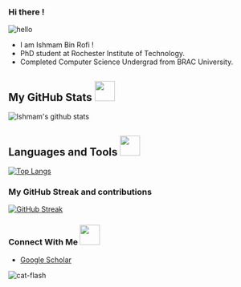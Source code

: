
### Hi there !


![hello](https://github.com/user-attachments/assets/ca748488-713c-463b-9bcc-a644eef376f5)

- I am Ishmam Bin Rofi !
- PhD student at Rochester Institute of Technology.
- Completed Computer Science Undergrad from BRAC University.

<!--- Interests -->
<!--### Interests
- Python
- Human Computer Interaction (HCI)
- Usable Privacy
- Machine Learning
- Linux

### Experiences
- Python
- Java
- LaTeX
- Qualitative Methods
- Machine Learning
- Data Processing
- Linux
- Usable Privacy and Security

-->
<!-- Github Stats -->

<h2> My GitHub Stats <img src='https://media1.giphy.com/media/du3J3cXyzhj75IOgvA/giphy.gif?cid=ecf05e47x2g034i9pzwtzzsd3xgg2w9nr94t4tflbbgo3008&rid=giphy.gif' width="40px" height="40px"> </h2>

![Ishmam's github stats](https://github-readme-stats.vercel.app/api?username=ishmam-br10&show_icons=true&title_color=ffc857&icon_color=8ac926&text_color=daf7dc&bg_color=151515&hide=["stars"])

<h2>
    Languages and Tools <img src = "https://media2.giphy.com/media/QssGEmpkyEOhBCb7e1/giphy.gif?cid=ecf05e47a0n3gi1bfqntqmob8g9aid1oyj2wr3ds3mg700bl&rid=giphy.gif" width="40px" height="40px">
</h2>  

[![Top Langs](https://github-readme-stats.vercel.app/api/top-langs/?username=ishmam-br10&layout=compact&text_color=daf7dc&bg_color=151515)](https://github.com/anuraghazra/github-readme-stats)

### My GitHub Streak and contributions
[![GitHub Streak](https://streak-stats.demolab.com/?user=ishmam-br10)](https://git.io/streak-stats)




### Connect With Me <img src = "https://media2.giphy.com/media/al7grkbrCChTAPEfyh/giphy.gif?cid=ecf05e47a0n3gi1bfqntqmob8g9aid1oyj2wr3ds3mg700bl&rid=giphy.gif" width="40px" height="40px">
<!--
- [Twitter](https://twitter.com/ishmam_rafi)
- [LinkedIn](https://www.linkedin.com/in/ishmam-bin-rofi-a18758243/)
-->
- [Google Scholar](https://scholar.google.com/citations?user=IecP5SgAAAAJ&hl=en)

![cat-flash](https://github.com/user-attachments/assets/22999dca-77f0-44e3-8ebb-d28897dfde34)


